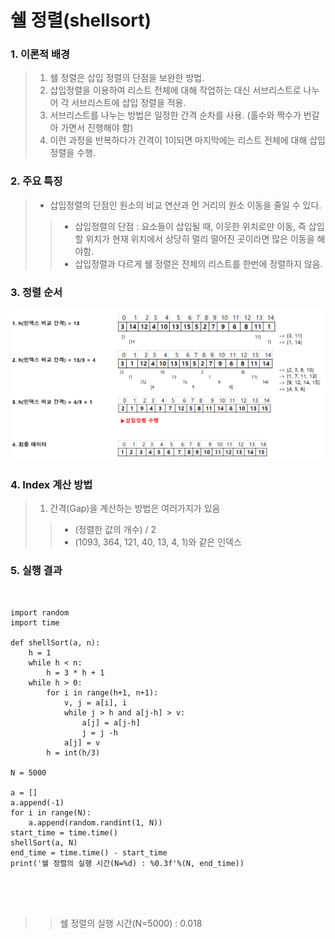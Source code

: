 # 쉘 정렬(shellsort)

### 1. 이론적 배경
> 1. 쉘 정렬은 삽입 정렬의 단점을 보완한 방법.
> 2. 삽입정렬을 이용하여 리스트 전체에 대해 작업하는 대신 서브리스트로 나누어 각 서브리스트에 삽입 정렬을 적용.
> 3. 서브리스트를 나누는 방법은 일정한 간격 순차를 사용. (홀수와 짝수가 번갈아 가면서 진행해야 함)
> 4. 이런 과정을 반복하다가 간격이 1이되면 마지막에는 리스트 전체에 대해 삽입 정렬을 수행.

### 2. 주요 특징
> * 삽입정렬의 단점인 원소의 비교 연산과 먼 거리의 원소 이동을 줄일 수 있다.
>> * 삽입정렬의 단점 : 요소들이 삽입될 때, 이웃한 위치로만 이동, 즉 삽입할 위치가 현재 위치에서 상당히 멀리 떨어진 곳이라면 많은 이동을 해야함.
>> * 삽입정렬과 다르게 쉘 정렬은 전체의 리스트를 한번에 정렬하지 않음.

### 3. 정렬 순서

<img src='./정렬순서.PNG'>

### 4. Index 계산 방법
> 1. 간격(Gap)을 계산하는 방법은 여러가지가 있음
>> * (정렬한 값의 개수) / 2
>> * (1093, 364, 121, 40, 13, 4, 1)와 같은 인덱스

### 5. 실행 결과

<pre>
<code>

import random
import time

def shellSort(a, n):
    h = 1
    while h < n:
        h = 3 * h + 1
    while h > 0:
        for i in range(h+1, n+1):
            v, j = a[i], i
            while j > h and a[j-h] > v:
                a[j] = a[j-h]
                j = j -h
            a[j] = v
        h = int(h/3)

N = 5000

a = []
a.append(-1)
for i in range(N):
    a.append(random.randint(1, N))
start_time = time.time()
shellSort(a, N)
end_time = time.time() - start_time
print('쉘 정렬의 실행 시간(N=%d) : %0.3f'%(N, end_time))



</code>
</pre>

>> 쉘 정렬의 실행 시간(N=5000) : 0.018